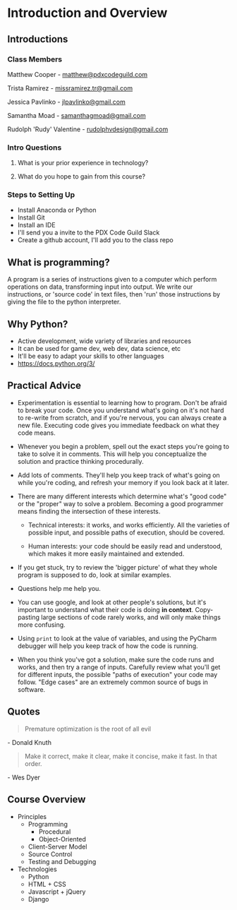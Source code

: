 

# Introduction and Overview

## Introductions

### Class Members

Matthew Cooper - matthew@pdxcodeguild.com

Trista Ramirez - missramirez.tr@gmail.com

Jessica Pavlinko - jlpavlinko@gmail.com

Samantha Moad - samanthagmoad@gmail.com

Rudolph 'Rudy' Valentine - rudolphvdesign@gmail.com

### Intro Questions

1. What is your prior experience in technology?

2. What do you hope to gain from this course?

### Steps to Setting Up

- Install Anaconda or Python
- Install Git
- Install an IDE
- I'll send you a invite to the PDX Code Guild Slack
- Create a github account, I'll add you to the class repo

## What is programming?

A program is a series of instructions given to a computer which perform operations on data, transforming input into output. We write our instructions, or 'source code' in text files, then 'run' those instructions by giving the file to the python interpreter.




## Why Python?

- Active development, wide variety of libraries and resources
- It can be used for game dev, web dev, data science, etc
- It'll be easy to adapt your skills to other languages
- https://docs.python.org/3/

## Practical Advice


- Experimentation is essential to learning how to program. Don't be afraid to break your code. Once you understand what's going on it's not hard to re-write from scratch, and if you're nervous, you can always create a new file. Executing code gives you immediate feedback on what they code means.

- Whenever you begin a problem, spell out the exact steps you're going to take to solve it in comments. This will help you conceptualize the solution and practice thinking procedurally.

- Add lots of comments. They'll help you keep track of what's going on while you're coding, and refresh your memory if you look back at it later.

- There are many different interests which determine what's "good code" or the "proper" way to solve a problem. Becoming a good programmer means finding the intersection of these interests.

    - Technical interests: it works, and works efficiently. All the varieties of possible input, and possible paths of execution, should be covered.
    
    - Human interests: your code should be easily read and understood, which makes it more easily maintained and extended.

- If you get stuck, try to review the 'bigger picture' of what they whole program is supposed to do, look at similar examples.

- Questions help me help you.

- You can use google, and look at other people's solutions, but it's important to understand what their code is doing **in context**. Copy-pasting large sections of code rarely works, and will only make things more confusing.

- Using `print` to look at the value of variables, and using the PyCharm debugger will help you keep track of how the code is running.

- When you think you've got a solution, make sure the code runs and works, and then try a range of inputs. Carefully review what you'll get for different inputs, the possible "paths of execution" your code may follow. "Edge cases" are an extremely common source of bugs in software.


## Quotes



> Premature optimization is the root of all evil

\- Donald Knuth


> Make it correct, make it clear, make it concise, make it fast. In that order.

\- Wes Dyer




## Course Overview

- Principles
    - Programming
        - Procedural
        - Object-Oriented
    - Client-Server Model
    - Source Control
    - Testing and Debugging
- Technologies
    - Python
    - HTML + CSS
    - Javascript + jQuery
    - Django

